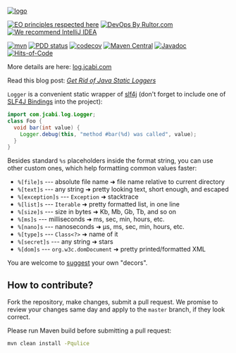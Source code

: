 [![logo](https://www.jcabi.com/logo-square.svg)](https://www.jcabi.com/logo-square.svg)

[![EO principles respected here](https://www.elegantobjects.org/badge.svg)](https://www.elegantobjects.org)
[![DevOps By Rultor.com](https://www.rultor.com/b/jcabi/jcabi-log)](https://www.rultor.com/p/jcabi/jcabi-log)
[![We recommend IntelliJ IDEA](https://www.elegantobjects.org/intellij-idea.svg)](https://www.jetbrains.com/idea/)

[![mvn](https://github.com/jcabi/jcabi-log/actions/workflows/mvn.yml/badge.svg)](https://github.com/jcabi/jcabi-log/actions/workflows/mvn.yml)
[![PDD status](https://www.0pdd.com/svg?name=jcabi/jcabi-log)](https://www.0pdd.com/p?name=jcabi/jcabi-log)
[![codecov](https://codecov.io/gh/jcabi/jcabi-log/branch/master/graph/badge.svg)](https://codecov.io/gh/jcabi/jcabi-log)
[![Maven Central](https://maven-badges.herokuapp.com/maven-central/com.jcabi/jcabi-log/badge.svg)](https://maven-badges.herokuapp.com/maven-central/com.jcabi/jcabi-log)
[![Javadoc](https://javadoc.io/badge/com.jcabi/jcabi-log.svg)](https://www.javadoc.io/doc/com.jcabi/jcabi-log)
[![Hits-of-Code](https://hitsofcode.com/github/jcabi/jcabi-log)](https://hitsofcode.com/view/github/jcabi/jcabi-log)

More details are here: [log.jcabi.com](https://log.jcabi.com/index.html)

Read this blog post:
[_Get Rid of Java Static Loggers_](https://www.yegor256.com/2014/05/23/avoid-java-static-logger.html)

`Logger` is a convenient static wrapper of
[slf4j](http://www.slf4j.org/)
(don't forget to include one of
[SLF4J Bindings](http://www.slf4j.org/manual.html#binding)
into the project):

```java
import com.jcabi.log.Logger;
class Foo {
  void bar(int value) {
    Logger.debug(this, "method #bar(%d) was called", value);
  }
}
```

Besides standard `%s` placeholders inside the format string, you can use
other custom ones, which help formatting common values faster:

* `%[file]s` --- absolute file name ➜ file name relative to current directory
* `%[text]s` --- any string ➜ pretty looking text, short enough, and escaped
* `%[exception]s` --- `Exception` ➜ stacktrace
* `%[list]s` --- `Iterable` ➜ pretty formatted list, in one line
* `%[size]s` --- size in bytes ➜ Kb, Mb, Gb, Tb, and so on
* `%[ms]s` --- milliseconds ➜ ms, sec, min, hours, etc.
* `%[nano]s` --- nanoseconds ➜ µs, ms, sec, min, hours, etc.
* `%[type]s` --- `Class<?>` ➜ name of it
* `%[secret]s` --- any string ➜ stars
* `%[dom]s` --- `org.w3c.domDocument` ➜ pretty printed/formatted XML

You are welcome to
[suggest](https://github.com/jcabi/jcabi-log/blob/master/src/main/java/com/jcabi/log/DecorsManager.java)
your own "decors".

## How to contribute?

Fork the repository, make changes, submit a pull request.
We promise to review your changes same day and apply to
the `master` branch, if they look correct.

Please run Maven build before submitting a pull request:

```bash
mvn clean install -Pqulice
```
